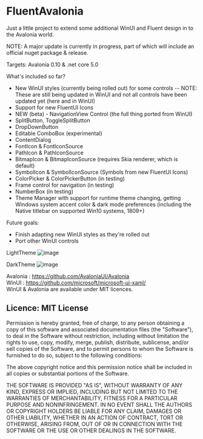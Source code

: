 # FluentAvalonia

Just a little project to extend some additional WinUI and Fluent design in to the Avalonia world.

NOTE: A major update is currently in progress, part of which will include an official nuget package & release.

Targets: Avalonia 0.10 & .net core 5.0

What's included so far?
- New WinUI styles (currently being rolled out) for some controls
-- NOTE: These are still being updated in WinUI and not all controls have been updated yet (here and in WinUI)
- Support for new FluentUI Icons
- NEW (beta) - NavigationView Control (the full thing ported from WinUI)
- SplitButton, ToggleSplitButton
- DropDownButton
- Editable ComboBox (experimental)
- ContentDialog
- FontIcon & FontIconSource
- PathIcon & PathIconSource
- BitmapIcon & BitmapIconSource (requires Skia renderer, which is default)
- SymbolIcon & SymbolIconSource (Symbols from new FluentUI Icons)
- ColorPicker & ColorPickerButton (in testing)
- Frame control for navigation (in testing)
- NumberBox (in testing)
- Theme Manager with support for runtime theme changing, getting Windows system accent color & dark mode preferences (including the Native titlebar on supported Win10 systems, 1809+)

Future goals:
- Finish adapting new WinUI styles as they're rolled out
- Port other WinUI controls

LightTheme 
![image](https://user-images.githubusercontent.com/40413319/109102163-db175c00-76ed-11eb-8d94-a6fbc1b4e5cc.png)

DarkTheme
![image](https://user-images.githubusercontent.com/40413319/109102203-f7b39400-76ed-11eb-9fc1-35ed6273be86.png)



Avalonia : https://github.com/AvaloniaUI/Avalonia  
WinUI : https://github.com/microsoft/microsoft-ui-xaml/  
WinUI & Avalonia are available under MIT licences.

## Licence: MIT License

Permission is hereby granted, free of charge, to any person obtaining a copy of this software and associated documentation files (the "Software"), to deal in the Software without restriction, including without limitation the rights to use, copy, modify, merge, publish, distribute, sublicense, and/or sell copies of the Software, and to permit persons to whom the Software is furnished to do so, subject to the following conditions:

The above copyright notice and this permission notice shall be included in all copies or substantial portions of the Software.

THE SOFTWARE IS PROVIDED "AS IS", WITHOUT WARRANTY OF ANY KIND, EXPRESS OR IMPLIED, INCLUDING BUT NOT LIMITED TO THE WARRANTIES OF MERCHANTABILITY, FITNESS FOR A PARTICULAR PURPOSE AND NONINFRINGEMENT. IN NO EVENT SHALL THE AUTHORS OR COPYRIGHT HOLDERS BE LIABLE FOR ANY CLAIM, DAMAGES OR OTHER LIABILITY, WHETHER IN AN ACTION OF CONTRACT, TORT OR OTHERWISE, ARISING FROM, OUT OF OR IN CONNECTION WITH THE SOFTWARE OR THE USE OR OTHER DEALINGS IN THE SOFTWARE.
